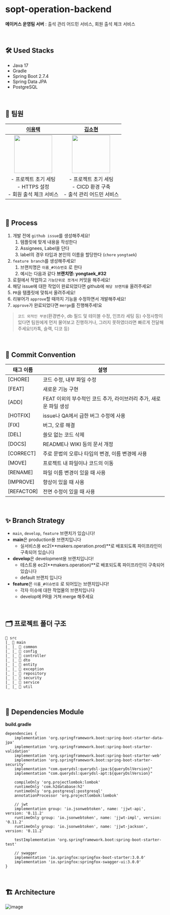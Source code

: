 # sopt-operation-backend
**메이커스 운영팀 서버** : 출석 관리 어드민 서비스, 회원 출석 체크 서비스

<br/>

## 🛠 Used Stacks

- Java 17
- Gradle
- Spring Boot 2.7.4
- Spring Data JPA
- PostgreSQL

<br/>

## 👥 팀원

| [이용택](https://github.com/dragontaek-lee)| [김소현](https://github.com/thguss)|
|:-----:|:------:|
| <img width="120" height="120" src="https://user-images.githubusercontent.com/55437339/236619788-8e1ec0be-9158-452c-88b9-fe18e227586c.png"> | <img width="120" height="120" src="https://user-images.githubusercontent.com/55437339/236619930-7cad7853-1eb8-45a7-88f7-8ca196124b42.png"> |
|- 프로젝트 초기 세팅 <br/> - HTTPS 설정<br/> - 회원 출석 체크 서비스|- 프로젝트 초기 세팅<br/> - CICD 환경 구축<br/> - 출석 관리 어드민 서비스|


<br/>

## 📏 Process
1. 개발 전에 `github issue`를 생성해주세요!
    1. 템플릿에 맞게 내용을 작성한다
    2. Assignees, Label을 단다
    3. label의 경우 타입과 본인의 이름을 할당한다 (`chore` `yongtaek`)
2. `feature branch`를 생성해주세요!
    1. 브랜치명은 `이름_#이슈번호` 로 한다
    2. 예시는 다음과 같다 **브랜치명: yongtaek_#32**
3. 로컬에서 작업하고 `기능단위로 쪼개서` 커밋을 해주세요!
4. 해당 issue에 대한 작업이 완료되었다면 github에 `해당 브랜치를` 올려주세요!
5. `PR`을 템플릿에 맞춰서 올려주세요!
6. 리뷰어가 `approve`할 때까지 기능을 수정하면서 개발해주세요!
7. `approve`가 완료되었다면 `merge`를 진행해주세!요

> `코드 외적인 부분`(환경변수, db 필드 및 테이블 수정, 인프라 세팅 등) 수정사항이 있다면 팀원에게 먼저 물어보고 진행하거나, 그러지 못하였더라면 빠르게 전달해주세요!(카톡, 슬랙, 디코 등)
>


<br/>

## 🌴 Commit Convention
| 태그 이름 | 설명 |
| --- | --- |
| [CHORE] | 코드 수정, 내부 파일 수정 |
| [FEAT] | 새로운 기능 구현 |
| [ADD] | FEAT 이외의 부수적인 코드 추가, 라이브러리 추가, 새로운 파일 생성 |
| [HOTFIX] | issue나 QA에서 급한 버그 수정에 사용 |
| [FIX] | 버그, 오류 해결 |
| [DEL] | 쓸모 없는 코드 삭제 |
| [DOCS] | README나 WIKI 등의 문서 개정 |
| [CORRECT] | 주로 문법의 오류나 타입의 변경, 이름 변경에 사용 |
| [MOVE] | 프로젝트 내 파일이나 코드의 이동 |
| [RENAME] | 파일 이름 변경이 있을 때 사용 |
| [IMPROVE] | 향상이 있을 때 사용 |
| [REFACTOR] | 전면 수정이 있을 때 사용 |

<br/>

## ✨ Branch Strategy
- `main`, `develop`, `feature` 브랜치가 있습니다!
- **main**은 production용 브랜치입니다
    - 실서비스용 ec2(**makers.operation.prod)**로 배포되도록 파이프라인이 구축되어 있습니다
- **develop**은 development용 브랜치입니다!
    - 테스트용 ec2(**makers.operation)**로 배포되도록 파이프라인이 구축되어 있습니다
    - default 브랜치 입니다
- **feature**은 `이름_#이슈번호` 로 되어있는 브랜치입니다!
    - 각자 이슈에 대한 작업물의 브랜치입니다
    - develop에 PR을 거쳐 merge 해주세요

<br/>

## 🗂 프로젝트 폴더 구조

```
📁 src
|_ 📁 main
|_ |_ 📁 common
|_ |_ 📁 config
|_ |_ 📁 controller
|_ |_ 📁 dto
|_ |_ 📁 entity
|_ |_ 📁 exception
|_ |_ 📁 repository
|_ |_ 📁 security
|_ |_ 📁 service
|_ |_ 📁 util

```

<br/>

## 🌴 Dependencies Module
<b>build.gradle</b>
```
dependencies {
    implementation 'org.springframework.boot:spring-boot-starter-data-jpa'
    implementation 'org.springframework.boot:spring-boot-starter-validation'
    implementation 'org.springframework.boot:spring-boot-starter-web'
    implementation 'org.springframework.boot:spring-boot-starter-security'
    implementation "com.querydsl:querydsl-jpa:${queryDslVersion}"
    implementation "com.querydsl:querydsl-apt:${queryDslVersion}"

    compileOnly 'org.projectlombok:lombok'
    runtimeOnly 'com.h2database:h2'
    runtimeOnly 'org.postgresql:postgresql'
    annotationProcessor 'org.projectlombok:lombok'

    // jwt
    implementation group: 'io.jsonwebtoken', name: 'jjwt-api', version: '0.11.2'
    runtimeOnly group: 'io.jsonwebtoken', name: 'jjwt-impl', version: '0.11.2'
    runtimeOnly group: 'io.jsonwebtoken', name: 'jjwt-jackson', version: '0.11.2'

    testImplementation 'org.springframework.boot:spring-boot-starter-test'

    // swagger
    implementation 'io.springfox:springfox-boot-starter:3.0.0'
    implementation 'io.springfox:springfox-swagger-ui:3.0.0'
}

```

<br/>


## 🏗 Architecture
![image](https://user-images.githubusercontent.com/55437339/236621230-8d2dd581-c68d-44e9-bc0d-ea35dee08ebe.png)

